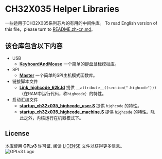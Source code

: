 # CH32X035 Helper Libraries

一些适用于CH32X035系列芯片的有用的中间件库。
To read English version of this file，please turn to [README.zh-cn.md](README.zh-cn.md)。  

## 该仓库包含以下内容

- USB
  - **[KeyboardAndMouse](USB/KeyboardAndMouse)** 一个简单的键盘鼠标模拟库。
- SPI
  - **[Master](SPI/Master)** 一个简单的SPI主机模式函数库。
- 链接脚本文件
  - **[Link_highcode_62k.ld](link_file/Link_highcode_62k.ld)** 提供 `__attribute__((section(".highcode")))` （在RAM中运行代码，称`highcode`）的特性。
- 启动汇编文件
  - **[startup_ch32x035_highcode_user.S](startup_file/startup_ch32x035_highcode_user.S)** 提供 `highcode` 的特性。
  - **[startup_ch32x035_highcode_machine.S](startup_file/startup_ch32x035_highcode_machine.S)** 提供 `highcode` 的特性。除此之外，内核运行在机器模式下。

## License

本库使用 **GPLv3** 许可证. 阅读 [LICENSE](LICENSE) 文件以获得更多信息。  
![GPLv3 Logo](https://www.gnu.org/graphics/gplv3-with-text-136x68.png)  
